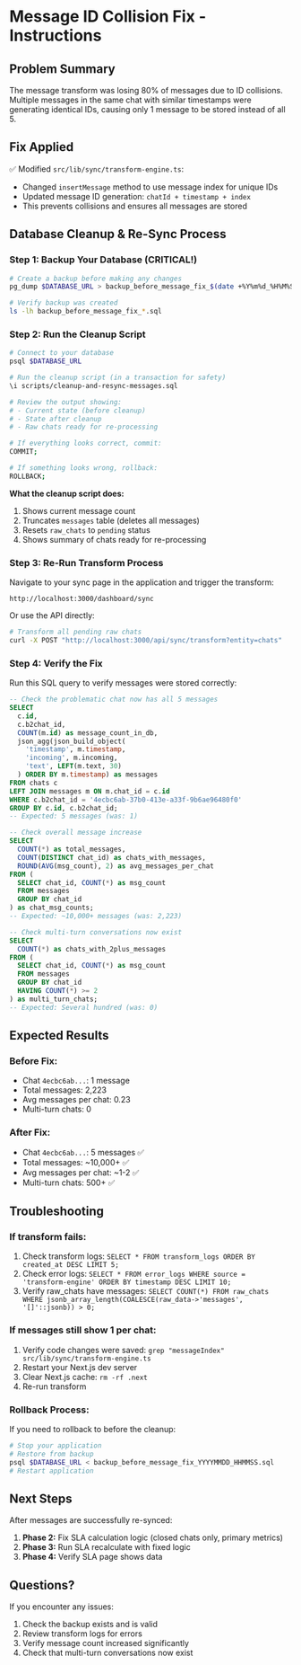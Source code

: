 # Message ID Collision Fix - Instructions

## Problem Summary
The message transform was losing 80% of messages due to ID collisions. Multiple messages in the same chat with similar timestamps were generating identical IDs, causing only 1 message to be stored instead of all 5.

## Fix Applied
✅ Modified `src/lib/sync/transform-engine.ts`:
- Changed `insertMessage` method to use message index for unique IDs
- Updated message ID generation: `chatId + timestamp + index`
- This prevents collisions and ensures all messages are stored

## Database Cleanup & Re-Sync Process

### Step 1: Backup Your Database (CRITICAL!)

```bash
# Create a backup before making any changes
pg_dump $DATABASE_URL > backup_before_message_fix_$(date +%Y%m%d_%H%M%S).sql

# Verify backup was created
ls -lh backup_before_message_fix_*.sql
```

### Step 2: Run the Cleanup Script

```bash
# Connect to your database
psql $DATABASE_URL

# Run the cleanup script (in a transaction for safety)
\i scripts/cleanup-and-resync-messages.sql

# Review the output showing:
# - Current state (before cleanup)
# - State after cleanup
# - Raw chats ready for re-processing

# If everything looks correct, commit:
COMMIT;

# If something looks wrong, rollback:
ROLLBACK;
```

**What the cleanup script does:**
1. Shows current message count
2. Truncates `messages` table (deletes all messages)
3. Resets `raw_chats` to `pending` status
4. Shows summary of chats ready for re-processing

### Step 3: Re-Run Transform Process

Navigate to your sync page in the application and trigger the transform:

```
http://localhost:3000/dashboard/sync
```

Or use the API directly:

```bash
# Transform all pending raw chats
curl -X POST "http://localhost:3000/api/sync/transform?entity=chats"
```

### Step 4: Verify the Fix

Run this SQL query to verify messages were stored correctly:

```sql
-- Check the problematic chat now has all 5 messages
SELECT
  c.id,
  c.b2chat_id,
  COUNT(m.id) as message_count_in_db,
  json_agg(json_build_object(
    'timestamp', m.timestamp,
    'incoming', m.incoming,
    'text', LEFT(m.text, 30)
  ) ORDER BY m.timestamp) as messages
FROM chats c
LEFT JOIN messages m ON m.chat_id = c.id
WHERE c.b2chat_id = '4ecbc6ab-37b0-413e-a33f-9b6ae96480f0'
GROUP BY c.id, c.b2chat_id;
-- Expected: 5 messages (was: 1)
```

```sql
-- Check overall message increase
SELECT
  COUNT(*) as total_messages,
  COUNT(DISTINCT chat_id) as chats_with_messages,
  ROUND(AVG(msg_count), 2) as avg_messages_per_chat
FROM (
  SELECT chat_id, COUNT(*) as msg_count
  FROM messages
  GROUP BY chat_id
) as chat_msg_counts;
-- Expected: ~10,000+ messages (was: 2,223)
```

```sql
-- Check multi-turn conversations now exist
SELECT
  COUNT(*) as chats_with_2plus_messages
FROM (
  SELECT chat_id, COUNT(*) as msg_count
  FROM messages
  GROUP BY chat_id
  HAVING COUNT(*) >= 2
) as multi_turn_chats;
-- Expected: Several hundred (was: 0)
```

## Expected Results

### Before Fix:
- Chat `4ecbc6ab...`: 1 message
- Total messages: 2,223
- Avg messages per chat: 0.23
- Multi-turn chats: 0

### After Fix:
- Chat `4ecbc6ab...`: 5 messages ✅
- Total messages: ~10,000+ ✅
- Avg messages per chat: ~1-2 ✅
- Multi-turn chats: 500+ ✅

## Troubleshooting

### If transform fails:
1. Check transform logs: `SELECT * FROM transform_logs ORDER BY created_at DESC LIMIT 5;`
2. Check error logs: `SELECT * FROM error_logs WHERE source = 'transform-engine' ORDER BY timestamp DESC LIMIT 10;`
3. Verify raw_chats have messages: `SELECT COUNT(*) FROM raw_chats WHERE jsonb_array_length(COALESCE(raw_data->'messages', '[]'::jsonb)) > 0;`

### If messages still show 1 per chat:
1. Verify code changes were saved: `grep "messageIndex" src/lib/sync/transform-engine.ts`
2. Restart your Next.js dev server
3. Clear Next.js cache: `rm -rf .next`
4. Re-run transform

### Rollback Process:
If you need to rollback to before the cleanup:

```bash
# Stop your application
# Restore from backup
psql $DATABASE_URL < backup_before_message_fix_YYYYMMDD_HHMMSS.sql
# Restart application
```

## Next Steps

After messages are successfully re-synced:

1. **Phase 2:** Fix SLA calculation logic (closed chats only, primary metrics)
2. **Phase 3:** Run SLA recalculate with fixed logic
3. **Phase 4:** Verify SLA page shows data

## Questions?

If you encounter any issues:
1. Check the backup exists and is valid
2. Review transform logs for errors
3. Verify message count increased significantly
4. Check that multi-turn conversations now exist
